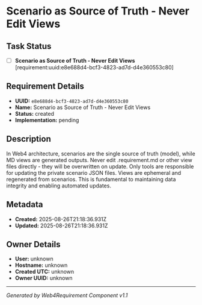 # Scenario as Source of Truth - Never Edit Views

## Task Status
- [ ] **Scenario as Source of Truth - Never Edit Views** [requirement:uuid:e8e688d4-bcf3-4823-ad7d-d4e360553c80]

## Requirement Details

- **UUID:** `e8e688d4-bcf3-4823-ad7d-d4e360553c80`
- **Name:** Scenario as Source of Truth - Never Edit Views
- **Status:** created
- **Implementation:** pending

## Description

In Web4 architecture, scenarios are the single source of truth (model), while MD views are generated outputs. Never edit .requirement.md or other view files directly - they will be overwritten on update. Only tools are responsible for updating the private scenario JSON files. Views are ephemeral and regenerated from scenarios. This is fundamental to maintaining data integrity and enabling automated updates.

## Metadata

- **Created:** 2025-08-26T21:18:36.931Z
- **Updated:** 2025-08-26T21:18:36.931Z

## Owner Details

- **User:** unknown
- **Hostname:** unknown
- **Created UTC:** unknown
- **Owner UUID:** unknown

---

*Generated by Web4Requirement Component v1.1*